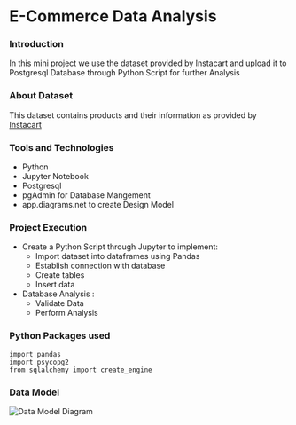 # E-Commerce Data Analysis

### Introduction
In this mini project we use the dataset provided by Instacart and upload it to Postgresql Database through Python Script for further Analysis

### About Dataset
This dataset contains products and their information as provided by [Instacart](https://www.kaggle.com/competitions/instacart-market-basket-analysis/data)

### Tools and Technologies

* Python
* Jupyter Notebook
* Postgresql
* pgAdmin for Database Mangement
* app.diagrams.net to create Design Model

### Project Execution

* Create a Python Script through Jupyter to implement:
    + Import dataset into dataframes using Pandas
    + Establish connection with database
    + Create tables
    + Insert data
* Database Analysis :
    + Validate Data
    + Perform Analysis

### Python Packages used
```
import pandas
import psycopg2
from sqlalchemy import create_engine
```

### Data Model
![Data Model Diagram](https://github.com/swethagopisetty/E-comm_Data_Analysis_Python_SQL/blob/main/Data_Model.png)
